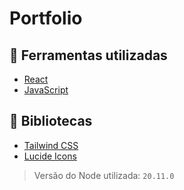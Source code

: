 # Portfolio

## 🔨 Ferramentas utilizadas
- [React](https://pt-br.react.dev/blog/2023/03/16/introducing-react-dev)
- [JavaScript](https://developer.mozilla.org/pt-BR/docs/Web/JavaScript)

## 📖 Bibliotecas
- [Tailwind CSS](https://tailwindcss.com/)
- [Lucide Icons](https://lucide.dev/guide/packages/lucide-react)

> Versão do Node utilizada: `20.11.0`